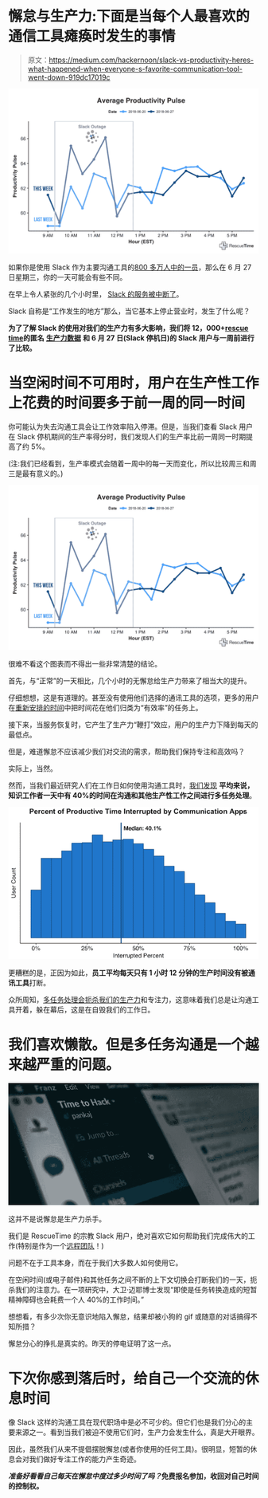 # 懈怠与生产力:下面是当每个人最喜欢的通信工具瘫痪时发生的事情

> 原文：<https://medium.com/hackernoon/slack-vs-productivity-heres-what-happened-when-everyone-s-favorite-communication-tool-went-down-919dc17019c>

![](img/fb68aa18c582fca0e9014490e91dda73.png)

如果你是使用 Slack 作为主要沟通工具的[800 多万人中的一员](https://techcrunch.com/2018/05/08/slack-hits-8-million-daily-active-users-with-3-million-paid-users/)，那么在 6 月 27 日星期三，你的一天可能会有些不同。

在早上令人紧张的几个小时里， [Slack 的服务被中断了](http://fortune.com/2018/06/27/slack-connectivity-issues-2/&sa=D&ust=1530280783723000&usg=AFQjCNFm1Bf1lE8A46ZsZcTFZik4b27mWw)。

Slack 自称是“工作发生的地方”那么，当它基本上停止营业时，发生了什么呢？

**为了了解 Slack 的使用对我们的生产力有多大影响，我们将 12，000+**[**rescue time**](https://www.rescuetime.com/)**的匿名** [**生产力数据**](https://blog.rescuetime.com/breaking-down-the-rescuetime-productivity-score/) **和 6 月 27 日(Slack 停机日)的 Slack 用户与一周前进行了比较。**

# 当空闲时间不可用时，用户在生产性工作上花费的时间要多于前一周的同一时间

你可能认为失去沟通工具会让工作效率陷入停滞。但是，当我们查看 Slack 用户在 Slack 停机期间的生产率得分时，我们发现人们的生产率比前一周同一时期提高了约 5%。

(注:我们已经看到，生产率模式会随着一周中的每一天而变化，所以比较周三和周三是最有意义的。)

![](img/fb68aa18c582fca0e9014490e91dda73.png)

很难不看这个图表而不得出一些非常清楚的结论。

首先，与“正常”的一天相比，几个小时的无懈怠给生产力带来了相当大的提升。

仔细想想，这是有道理的。甚至没有使用他们选择的通讯工具的选项，更多的用户在[重新安排的时间](https://www.rescuetime.com/)中把时间花在他们归类为“有效率”的任务上。

接下来，当服务恢复时，它产生了生产力“鞭打”效应，用户的生产力下降到每天的最低点。

但是，难道懈怠不应该减少我们对交流的需求，帮助我们保持专注和高效吗？

实际上，当然。

然而，当我们最近研究人们在工作日如何使用沟通工具时，[我们发现](https://blog.rescuetime.com/communication-multitasking/) **平均来说，知识工作者一天中有 40%的时间在沟通和其他生产性工作之间进行多任务处理**。

![](img/6307947115837828e0472151f79b9db7.png)

更糟糕的是，正因为如此，**员工平均每天只有 1 小时 12 分钟的生产时间没有被通讯工具**打断。

众所周知，[多任务处理会扼杀我们的生产力](https://blog.rescuetime.com/multitasking/)和专注力，这意味着我们总是让沟通工具开着，躲在幕后，这是在自毁我们的工作日。

# 我们喜欢懒散。但是多任务沟通是一个越来越严重的问题。

![](img/828e39fa05a955f300197bf993bf0084.png)

这并不是说懈怠是生产力杀手。

我们是 RescueTime 的宗教 Slack 用户，绝对喜欢它如何帮助我们完成伟大的工作(特别是作为一个[远程团队](https://blog.rescuetime.com/remote-work-lessons/)！)

问题不在于工具本身，而在于我们大多数人如何使用它。

在空闲时间(或电子邮件)和其他任务之间不断的上下文切换会打断我们的一天，扼杀我们的注意力。在一项研究中，大卫·迈耶博士发现“即使是任务转换造成的短暂精神障碍也会耗费一个人 40%的工作时间。”

想想看，有多少次你无意识地陷入懈怠，结果却被小狗的 gif 或随意的对话搞得不知所措？

懈怠分心的挣扎是真实的。昨天的停电证明了这一点。

# 下次你感到落后时，给自己一个交流的休息时间

像 Slack 这样的沟通工具在现代职场中是必不可少的。但它们也是我们分心的主要来源之一。看到当我们被迫不使用它们时，生产力会发生什么，真是大开眼界。

因此，虽然我们从来不提倡摆脱懈怠(或者你使用的任何工具)。很明显，短暂的休息会对我们做好专注工作的能力产生奇迹。

***准备好看看自己每天在懈怠中度过多少时间了吗？***[](https://www.rescuetime.com/)****免费报名参加，收回对自己时间的控制权。****